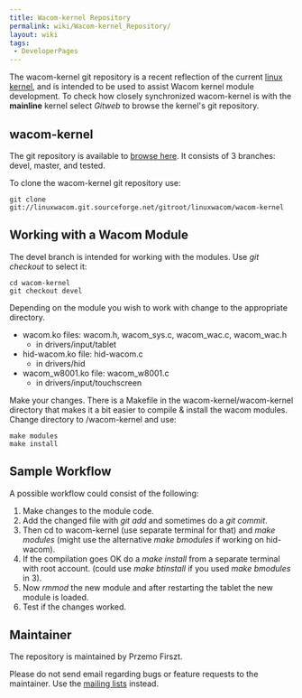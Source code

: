 ```yaml
---
title: Wacom-kernel Repository
permalink: wiki/Wacom-kernel_Repository/
layout: wiki
tags:
 - DeveloperPages
---
```


The wacom-kernel git repository is a recent reflection of the current
[linux kernel](http://kernel.org/), and is intended to be used to assist
Wacom kernel module development. To check how closely synchronized
wacom-kernel is with the **mainline** kernel select *Gitweb* to browse
the kernel's git repository.

wacom-kernel
------------

The git repository is available to [browse
here](http://linuxwacom.git.sourceforge.net/git/gitweb.cgi?p=linuxwacom/wacom-kernel).
It consists of 3 branches: devel, master, and tested.

To clone the wacom-kernel git repository use:

    git clone git://linuxwacom.git.sourceforge.net/gitroot/linuxwacom/wacom-kernel

Working with a Wacom Module
---------------------------

The devel branch is intended for working with the modules. Use *git
checkout* to select it:

    cd wacom-kernel
    git checkout devel

Depending on the module you wish to work with change to the appropriate
directory.

-   wacom.ko files: wacom.h, wacom\_sys.c, wacom\_wac.c, wacom\_wac.h
    -   in drivers/input/tablet
-   hid-wacom.ko file: hid-wacom.c
    -   in drivers/hid
-   wacom\_w8001.ko file: wacom\_w8001.c
    -   in drivers/input/touchscreen

Make your changes. There is a Makefile in the wacom-kernel/wacom-kernel
directory that makes it a bit easier to compile & install the wacom
modules. Change directory to /wacom-kernel and use:

    make modules
    make install

Sample Workflow
---------------

A possible workflow could consist of the following:

1.  Make changes to the module code.
2.  Add the changed file with *git add* and sometimes do a *git commit*.
3.  Then cd to wacom-kernel (use separate terminal for that) and *make
    modules* (might use the alternative *make bmodules* if working on
    hid-wacom).
4.  If the compilation goes OK do a *make install* from a separate
    terminal with root account. (could use *make btinstall* if you used
    *make bmodules* in 3).
5.  Now *rmmod* the new module and after restarting the tablet the new
    module is loaded.
6.  Test if the changes worked.

Maintainer
----------

The repository is maintained by Przemo Firszt.

Please do not send email regarding bugs or feature requests to the
maintainer. Use the [mailing lists](mailing_lists "wikilink") instead.
